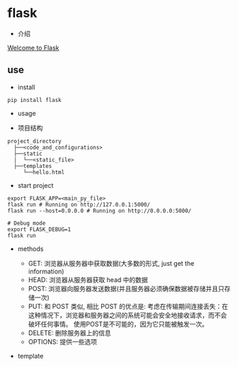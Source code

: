 # flask

- 介绍

[Welcome to Flask](http://flask.pocoo.org/docs/0.12/)

## use

- install  

```
pip install flask
```

- usage  



- 项目结构  

```
project_directory
  ├──<code_and_configurations>                          
  ├──static  
  |  └──<static_file>                              
  ├──templates                               
     └──hello.html                        
```



- start project

```shell
export FLASK_APP=<main_py_file>
flask run # Running on http://127.0.0.1:5000/
flask run --host=0.0.0.0 # Running on http://0.0.0.0:5000/
```

```shell
# Debug mode
export FLASK_DEBUG=1
flask run
```

- methods

    - GET: 浏览器从服务器中获取数据(大多数的形式, just get the information)  
    - HEAD: 浏览器从服务器获取 head 中的数据
    - POST: 浏览器向服务器发送数据(并且服务器必须确保数据被存储并且只存储一次)
    - PUT: 和 POST 类似, 相比 POST 的优点是: 考虑在传输期间连接丢失：在这种情况下，浏览器和服务器之间的系统可能会安全地接收请求，而不会破坏任何事情。 使用POST是不可能的，因为它只能被触发一次。
    - DELETE: 删除服务器上的信息
    - OPTIONS: 提供一些选项

- template




